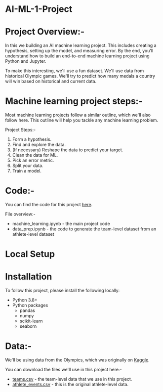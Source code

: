 # AI-ML-1-Project

# Project Overview:-

In this we building an AI machine learning project. This includes creating a hypothesis, setting up the model, and measuring error. By the end, you'll understand how to build an end-to-end machine learning project using Python and Jupyter.

To make this interesting, we'll use a fun dataset. We'll use data from historical Olympic games. We'll try to predict how many medals a country will win based on historical and current data.

# Machine learning project steps:-

Most machine learning projects follow a similar outline, which we'll also follow here. This outline will help you tackle any machine learning problem.

Project Steps:-

1. Form a hypothesis.
2. Find and explore the data.
3. (If necessary) Reshape the data to predict your target.
4. Clean the data for ML.
5. Pick an error metric.
6. Split your data.
7. Train a model.
   
# Code:-

You can find the code for this project [here]().

File overview:-

  - machine_learning.ipynb - the main project code
  - data_prep.ipynb - the code to generate the team-level dataset from an athlete-level dataset

# Local Setup
# Installation
	
To follow this project, please install the following locally:

 - Python 3.8+
 - Python packages
   - pandas
   - numpy
   - scikit-learn
   - seaborn

# Data:-

We'll be using data from the Olympics, which was originally on [Kaggle](https://www.kaggle.com/datasets/heesoo37/120-years-of-olympic-history-athletes-and-results).

 You can download the files we'll use in this project here:-

 - [teams.csv]() - the team-level data that we use in this project.
 - [athlete_events.csv](https://raw.githubusercontent.com/uddipbisht/AI-ML-1-Project/refs/heads/main/athlete_events.csv) - this is the original athlete-level data.
